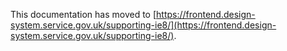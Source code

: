 This documentation has moved to [https://frontend.design-system.service.gov.uk/supporting-ie8/](https://frontend.design-system.service.gov.uk/supporting-ie8/).
